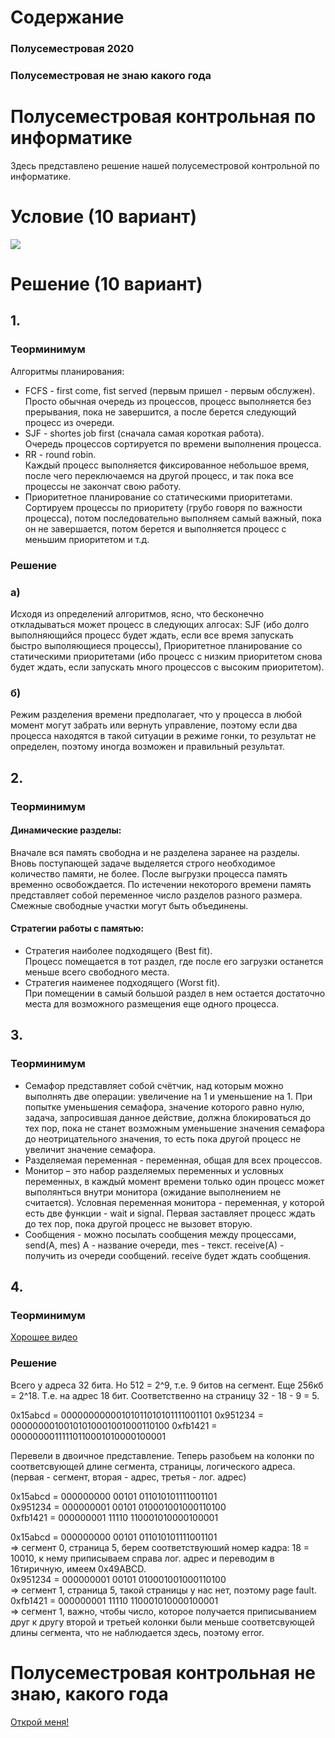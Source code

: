 # Содержание
### Полусеместровая 2020
### Полусеместровая не знаю какого года

# Полусеместровая контрольная по информатике
Здесь представлено решение нашей полусеместровой контрольной по информатике.

# Условие (10 вариант)
![](https://www.linkpicture.com/q/0_39.jpg)

# Решение (10 вариант)
## 1.
### Теорминимум
Алгоритмы планирования:
* FCFS - first come, fist served (первым пришел - первым обслужен).    
Просто обычная очередь из процессов, процесс выполняется без прерывания,
пока не завершится, а после берется следующий процесс из очереди.
* SJF - shortes job first (сначала самая короткая работа).    
Очередь процессов сортируется по времени выполнения процесса.
* RR - round robin.    
Каждый процесс выполняется фиксированное небольшое время, после чего
переключаемся на другой процесс, и так пока все процессы не закончат свою работу.
* Приоритетное планирование со статическими приоритетами.
Сортируем процессы по приоритету (грубо говоря по важности процесса),
потом последовательно выполняем самый важный, пока он не завершается,
потом берется и выполняется процесс с меньшим приоритетом и т.д.

### Решение

### a)

Исходя из определений алгоритмов, ясно, что бесконечно откладываться может
процесс в следующих алгосах: 
SJF (ибо долго выполняющийся процесс будет ждать,
если все время запускать быстро выполяющиеся процессы),
Приоритетное планирование со статическими приоритетами (ибо
процесс с низким приоритетом снова будет ждать, если запускать много
процессов с высоким приоритетом).

### б) 
Режим разделения времени предполагает, что у процесса
в любой момент могут забрать или вернуть управление,
поэтому если два процесса находятся в такой ситуации
в режиме гонки, то результат не определен, поэтому
иногда возможен и правильный результат.

## 2.
### Теорминимум 
#### Динамические разделы:
Вначале вся память свободна и не разделена заранее на разделы. Вновь поступающей задаче выделяется строго необходимое количество памяти,
не более. После выгрузки процесса память временно освобождается. По истечении некоторого времени память представляет
собой переменное число разделов разного размера. Смежные свободные участки могут быть объединены.

#### Стратегии работы с памятью:
* Стратегия наиболее подходящего (Best fit).    
Процесс помещается в тот раздел, где после его загрузки останется меньше всего свободного места.
* Стратегия наименее подходящего (Worst fit).     
При помещении в самый большой раздел в нем остается достаточно места для возможного размещения еще одного процесса.
 
## 3.
### Теорминимум
* Семафор представляет собой счётчик, над которым можно выполнять две операции: увеличение на 1 и уменьшение на 1. 
При попытке уменьшения семафора, значение которого равно нулю, задача, запросившая данное действие, должна блокироваться до тех пор, пока не станет возможным уменьшение значения
семафора до неотрицательного значения, то есть пока другой процесс не увеличит значение семафора.
* Разделяемая переменная - переменная, общая для всех процессов.
* Монитор – это набор разделяемых переменных и условных переменных, в каждый момент времени только один процесс может выполянться внутри монитора (ожидание выполнением не считается).
Условная переменная монитора - переменная, у которой есть две функции - wait и signal. Первая заставляет процесс ждать до тех пор, пока другой процесс не вызовет вторую.
* Сообщения - можно посылать сообщения между процессами, send(A, mes) A - название очереди, mes - текст. receive(A) - получить из очереди сообщений. receive будет ждать сообщения.

## 4.
### Теорминимум
[Хорошее видео](https://youtu.be/1x71GUNcS2s)   

### Решение
Всего у адреса 32 бита. Но 512 = 2^9, т.е. 9 битов на сегмент.
Еще 256кб = 2^18. Т.е. на адрес 18 бит. Соответственно на страницу 32 - 18 - 9 = 5.

0x15abcd = 00000000000101011010101111001101
0x951234 = 00000000100101010001001000110100
0xfb1421 = 00000000111110110001010000100001

Перевели в двоичное представление.
Теперь разобьем на колонки по соответсвующей длине сегмента, страницы, логического адреса.
(первая - сегмент, вторая - адрес, третья - лог. адрес)

0x15abcd = 000000000 00101 011010101111001101   
0x951234 = 000000001 00101 010001001000110100    
0xfb1421 = 000000001 11110 110001010000100001       

0x15abcd = 000000000 00101 011010101111001101      
	=> сегмент 0, страница 5, берем соответствуюший номер кадра: 18 = 10010, к нему приписываем справа лог. адрес и переводим в 16тиричную, имеем 0x49ABCD.   
0x951234 = 000000001 00101 010001001000110100     
	=> сегмент 1, страница 5, такой страницы у нас нет, поэтому page fault.      
0xfb1421 = 000000001 11110 110001010000100001          
  	=> сегмент 1, важно, чтобы число, которое получается приписыванием друг к другу второй и третьей колонки были меньше соответсвующей длины сегмента, что не наблюдается здесь, поэтому error. 


# Полусеместровая контрольная не знаю, какого года
[Открой меня!](https://github.com/timattt/Indestructible-shield-from-Lunev/blob/master/HalfSemesterKR/Solutions_old/KR_STRANGE_YEAR.pdf)
